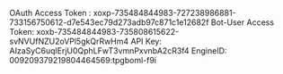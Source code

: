 OAuth Access Token : xoxp-735484844983-727238986881-733156750612-d7e543ec79d273adb97c871c1e12682f
Bot-User Access Token: xoxb-735484844983-735808615622-svNVUfNZU2oVPl5gkQrRwHm4
API Key: AIzaSyC6uqlErjU0QphLFwT3vmnPxvnbA2cR3f4
EngineID: 009209379219804464569:tpgboml-f9i